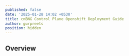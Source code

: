 ```yaml
---
published: false
date: '2025-01-28 14:02 +0530'
title: cnBNG Control Plane Openshift Deployment Guide
author: gurpreets
position: hidden
---
```

## Overview

